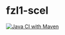 # fzl1-scel
[![Java CI with Maven](https://github.com/ffvprogweb/fzl1-scel/actions/workflows/maven.yml/badge.svg)](https://github.com/ffvprogweb/fzl1-scel/actions/workflows/maven.yml)
